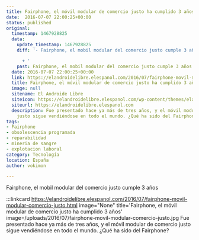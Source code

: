 ```yaml
---
title: Fairphone, el móvil modular de comercio justo ha cumplido 3 años
date:  2016-07-07 22:00:25+00:00
status: published
original:
  timestamp: 1467928825
  data:
    update_timestamp: 1467928825
    diff: '- Fairphone, el mobil modular del comercio justo cumple 3 años

      + '
    past: Fairphone, el mobil modular del comercio justo cumple 3 años
  date: 2016-07-07 22:00:25+00:00
  link: https://elandroidelibre.elespanol.com/2016/07/fairphone-movil-modular-comercio-justo.html
  title: Fairphone, el móvil modular de comercio justo ha cumplido 3 años
  image: null
  sitename: El Androide Libre
  siteicon: https://elandroidelibre.elespanol.com/wp-content/themes/elandroidelibre/images/favicon-32x32.png
  siteurl: https://elandroidelibre.elespanol.com
  description: Fue presentado hace ya más de tres años, y el móvil modular de comercio
    justo sigue vendiéndose en todo el mundo. ¿Qué ha sido del Fairphone?
tags:
- Fairphone
- obsolescencia programada
- reparabilidad
- mineria de sangre
- explotacion laboral
category: Tecnología
location: España
author: vokimon

---
```

Fairphone, el mobil modular del comercio justo cumple 3 años

:::linkcard https://elandroidelibre.elespanol.com/2016/07/fairphone-movil-modular-comercio-justo.html image="None" title='Fairphone, el móvil modular de comercio justo ha cumplido 3 años' image=/uploads/2016/07/fairphone-movil-modular-comercio-justo.jpg
    Fue presentado hace ya más de tres años, y el móvil modular de comercio justo sigue vendiéndose en todo el mundo. ¿Qué ha sido del Fairphone?

